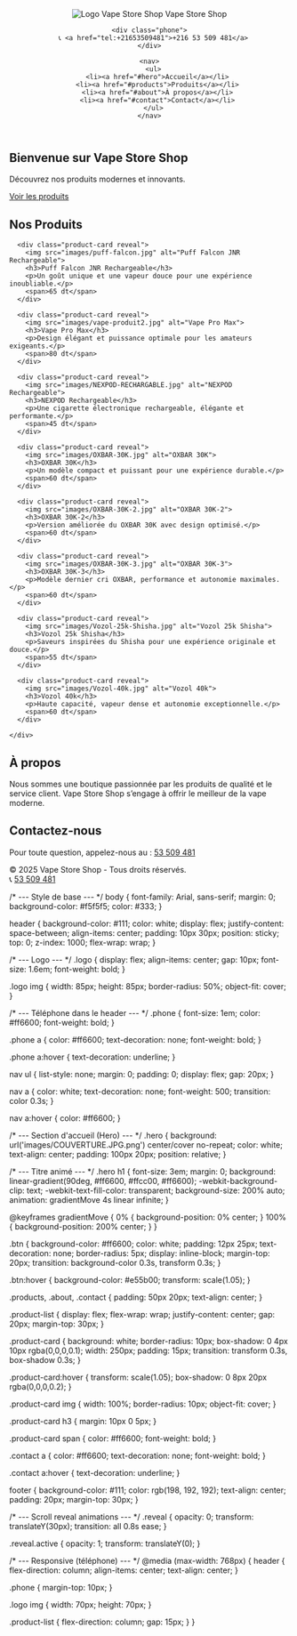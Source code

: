<!DOCTYPE html>
<html lang="fr">
<head>
  <meta charset="UTF-8">
  <meta name="viewport" content="width=device-width, initial-scale=1.0">
  <title>Vape Store Shop</title>
  <link rel="stylesheet" href="style.css">
</head>
<body>

  <header>
    <div class="logo">
      <img src="images/logo-vape-store.jpg.png" alt="Logo Vape Store Shop">
      Vape Store Shop
    </div>

    <div class="phone">
      📞 <a href="tel:+21653509481">+216 53 509 481</a>
    </div>

    <nav>
      <ul>
        <li><a href="#hero">Accueil</a></li>
        <li><a href="#products">Produits</a></li>
        <li><a href="#about">À propos</a></li>
        <li><a href="#contact">Contact</a></li>
      </ul>
    </nav>
  </header>

  <section class="hero reveal" id="hero">
    <h1>Bienvenue sur Vape Store Shop</h1>
    <p>Découvrez nos produits modernes et innovants.</p>
    <a href="#products" class="btn">Voir les produits</a>
  </section>

  <section class="products reveal" id="products">
    <h2>Nos Produits</h2>
    <div class="product-list">

      <div class="product-card reveal">
        <img src="images/puff-falcon.jpg" alt="Puff Falcon JNR Rechargeable">
        <h3>Puff Falcon JNR Rechargeable</h3>
        <p>Un goût unique et une vapeur douce pour une expérience inoubliable.</p>
        <span>65 dt</span>
      </div>

      <div class="product-card reveal">
        <img src="images/vape-produit2.jpg" alt="Vape Pro Max">
        <h3>Vape Pro Max</h3>
        <p>Design élégant et puissance optimale pour les amateurs exigeants.</p>
        <span>80 dt</span>
      </div>

      <div class="product-card reveal">
        <img src="images/NEXPOD-RECHARGABLE.jpg" alt="NEXPOD Rechargeable">
        <h3>NEXPOD Rechargeable</h3>
        <p>Une cigarette électronique rechargeable, élégante et performante.</p>
        <span>45 dt</span>
      </div>

      <div class="product-card reveal">
        <img src="images/OXBAR-30K.jpg" alt="OXBAR 30K">
        <h3>OXBAR 30K</h3>
        <p>Un modèle compact et puissant pour une expérience durable.</p>
        <span>60 dt</span>
      </div>

      <div class="product-card reveal">
        <img src="images/OXBAR-30K-2.jpg" alt="OXBAR 30K-2">
        <h3>OXBAR 30K-2</h3>
        <p>Version améliorée du OXBAR 30K avec design optimisé.</p>
        <span>60 dt</span>
      </div>

      <div class="product-card reveal">
        <img src="images/OXBAR-30K-3.jpg" alt="OXBAR 30K-3">
        <h3>OXBAR 30K-3</h3>
        <p>Modèle dernier cri OXBAR, performance et autonomie maximales.</p>
        <span>60 dt</span>
      </div>

      <div class="product-card reveal">
        <img src="images/Vozol-25k-Shisha.jpg" alt="Vozol 25k Shisha">
        <h3>Vozol 25k Shisha</h3>
        <p>Saveurs inspirées du Shisha pour une expérience originale et douce.</p>
        <span>55 dt</span>
      </div>

      <div class="product-card reveal">
        <img src="images/Vozol-40k.jpg" alt="Vozol 40k">
        <h3>Vozol 40k</h3>
        <p>Haute capacité, vapeur dense et autonomie exceptionnelle.</p>
        <span>60 dt</span>
      </div>

    </div>
  </section>

  <section class="about reveal" id="about">
    <h2>À propos</h2>
    <p>Nous sommes une boutique passionnée par les produits de qualité et le service client. 
    Vape Store Shop s’engage à offrir le meilleur de la vape moderne.</p>
  </section>

  <section class="contact reveal" id="contact">
    <h2>Contactez-nous</h2>
    <p>Pour toute question, appelez-nous au : <a href="tel:+21653509481">53 509 481</a></p>
  </section>

  <footer>
    &copy; 2025 Vape Store Shop - Tous droits réservés.<br>
    📞 <a href="tel:+21653509481">53 509 481</a>
  </footer>

  <script>
    function reveal() {
      const reveals = document.querySelectorAll('.reveal');
      for (let i = 0; i < reveals.length; i++) {
        const windowHeight = window.innerHeight;
        const elementTop = reveals[i].getBoundingClientRect().top;
        const elementVisible = 150;
        if (elementTop < windowHeight - elementVisible) {
          reveals[i].classList.add('active');
        } else {
          reveals[i].classList.remove('active');
        }
      }
    }

    window.addEventListener('scroll', reveal);
    window.addEventListener('load', reveal);
  </script>

</body>
</html>


/* --- Style de base --- */
body {
  font-family: Arial, sans-serif;
  margin: 0;
  background-color: #f5f5f5;
  color: #333;
}

header {
  background-color: #111;
  color: white;
  display: flex;
  justify-content: space-between;
  align-items: center;
  padding: 10px 30px;
  position: sticky;
  top: 0;
  z-index: 1000;
  flex-wrap: wrap;
}

/* --- Logo --- */
.logo {
  display: flex;
  align-items: center;
  gap: 10px;
  font-size: 1.6em;
  font-weight: bold;
}

.logo img {
  width: 85px;
  height: 85px;
  border-radius: 50%;
  object-fit: cover;
}

/* --- Téléphone dans le header --- */
.phone {
  font-size: 1em;
  color: #ff6600;
  font-weight: bold;
}

.phone a {
  color: #ff6600;
  text-decoration: none;
  font-weight: bold;
}

.phone a:hover {
  text-decoration: underline;
}

nav ul {
  list-style: none;
  margin: 0;
  padding: 0;
  display: flex;
  gap: 20px;
}

nav a {
  color: white;
  text-decoration: none;
  font-weight: 500;
  transition: color 0.3s;
}

nav a:hover {
  color: #ff6600;
}

/* --- Section d'accueil (Hero) --- */
.hero {
  background: url('images/COUVERTURE.JPG.png') center/cover no-repeat;
  color: white;
  text-align: center;
  padding: 100px 20px;
  position: relative;
}

/* --- Titre animé --- */
.hero h1 {
  font-size: 3em;
  margin: 0;
  background: linear-gradient(90deg, #ff6600, #ffcc00, #ff6600);
  -webkit-background-clip: text;
  -webkit-text-fill-color: transparent;
  background-size: 200% auto;
  animation: gradientMove 4s linear infinite;
}

@keyframes gradientMove {
  0% { background-position: 0% center; }
  100% { background-position: 200% center; }
}

.btn {
  background-color: #ff6600;
  color: white;
  padding: 12px 25px;
  text-decoration: none;
  border-radius: 5px;
  display: inline-block;
  margin-top: 20px;
  transition: background-color 0.3s, transform 0.3s;
}

.btn:hover {
  background-color: #e55b00;
  transform: scale(1.05);
}

.products, .about, .contact {
  padding: 50px 20px;
  text-align: center;
}

.product-list {
  display: flex;
  flex-wrap: wrap;
  justify-content: center;
  gap: 20px;
  margin-top: 30px;
}

.product-card {
  background: white;
  border-radius: 10px;
  box-shadow: 0 4px 10px rgba(0,0,0,0.1);
  width: 250px;
  padding: 15px;
  transition: transform 0.3s, box-shadow 0.3s;
}

.product-card:hover {
  transform: scale(1.05);
  box-shadow: 0 8px 20px rgba(0,0,0,0.2);
}

.product-card img {
  width: 100%;
  border-radius: 10px;
  object-fit: cover;
}

.product-card h3 {
  margin: 10px 0 5px;
}

.product-card span {
  color: #ff6600;
  font-weight: bold;
}

.contact a {
  color: #ff6600;
  text-decoration: none;
  font-weight: bold;
}

.contact a:hover {
  text-decoration: underline;
}

footer {
  background-color: #111;
  color: rgb(198, 192, 192);
  text-align: center;
  padding: 20px;
  margin-top: 30px;
}

/* --- Scroll reveal animations --- */
.reveal {
  opacity: 0;
  transform: translateY(30px);
  transition: all 0.8s ease;
}

.reveal.active {
  opacity: 1;
  transform: translateY(0);
}

/* --- Responsive (téléphone) --- */
@media (max-width: 768px) {
  header {
    flex-direction: column;
    align-items: center;
    text-align: center;
  }

  .phone {
    margin-top: 10px;
  }

  .logo img {
    width: 70px;
    height: 70px;
  }

  .product-list {
    flex-direction: column;
    gap: 15px;
  }
}

